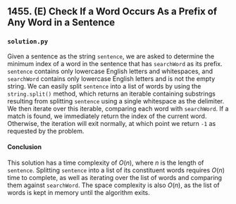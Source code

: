 ## 1455. (E) Check If a Word Occurs As a Prefix of Any Word in a Sentence

### `solution.py`
Given a sentence as the string `sentence`, we are asked to determine the minimum index of a word in the sentence that has `searchWord` as its prefix. `sentence` contains only lowercase English letters and whitespaces, and `searchWord` contains only lowercase English letters and is not the empty string. We can easily split `sentence` into a list of words by using the `string.split()` method, which returns an iterable containing substrings resulting from splitting `sentence` using a single whitespace as the delimiter. We then iterate over this iterable, comparing each word with `searchWord`. If a match is found, we immediately return the index of the current word. Otherwise, the iteration will exit normally, at which point we return `-1` as requested by the problem.  

#### Conclusion
This solution has a time complexity of $O(n)$, where $n$ is the length of `sentence`. Splitting `sentence` into a list of its constituent words requires $O(n)$ time to complete, as well as iterating over the list of words and comparing them against `searchWord`. The space complexity is also $O(n)$, as the list of words is kept in memory until the algorithm exits.  
  

